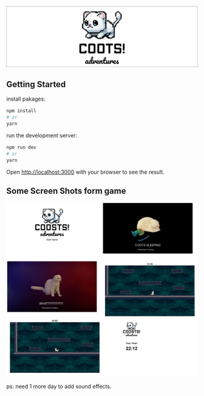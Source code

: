 ![Example image](https://raw.githubusercontent.com/daviddodda1/coots_adventures/main/readmeAssets/LogoMain.png)

## Getting Started

install pakages:

```bash
npm install
# or
yarn
```

run the development server:

```bash
npm run dev
# or
yarn
```

Open [http://localhost:3000](http://localhost:3000) with your browser to see the result.

## Some Screen Shots form game

![Example image](https://raw.githubusercontent.com/daviddodda1/coots_adventures/main/readmeAssets/screenshots.png)

ps: need 1 more day to add sound effects.
